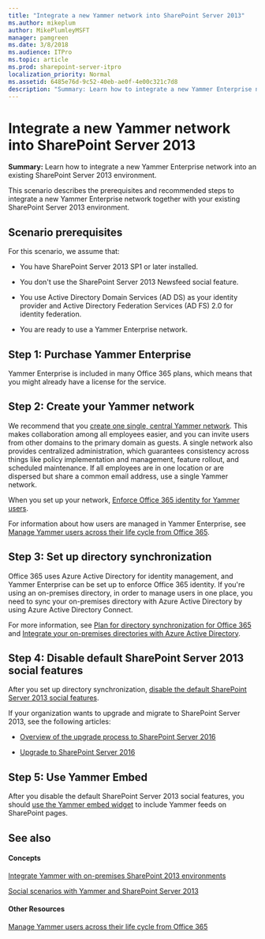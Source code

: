 ```yaml
---
title: "Integrate a new Yammer network into SharePoint Server 2013"
ms.author: mikeplum
author: MikePlumleyMSFT
manager: pamgreen
ms.date: 3/8/2018
ms.audience: ITPro
ms.topic: article
ms.prod: sharepoint-server-itpro
localization_priority: Normal
ms.assetid: 6485e76d-9c52-40eb-ae0f-4e00c321c7d8
description: "Summary: Learn how to integrate a new Yammer Enterprise network into an existing SharePoint Server 2013 environment."
---
```


# Integrate a new Yammer network into SharePoint Server 2013

 **Summary:** Learn how to integrate a new Yammer Enterprise network into an existing SharePoint Server 2013 environment. 
  
This scenario describes the prerequisites and recommended steps to integrate a new Yammer Enterprise network together with your existing SharePoint Server 2013 environment.
  
## Scenario prerequisites

For this scenario, we assume that:
  
- You have SharePoint Server 2013 SP1 or later installed.
    
- You don't use the SharePoint Server 2013 Newsfeed social feature.
    
- You use Active Directory Domain Services (AD DS) as your identity provider and Active Directory Federation Services (AD FS) 2.0 for identity federation.
    
- You are ready to use a Yammer Enterprise network.
    
## Step 1: Purchase Yammer Enterprise

Yammer Enterprise is included in many Office 365 plans, which means that you might already have a license for the service. 
  
## Step 2: Create your Yammer network

We recommend that you [create one single, central Yammer network](https://go.microsoft.com/fwlink/p/?LinkId=524341). This makes collaboration among all employees easier, and you can invite users from other domains to the primary domain as guests. A single network also provides centralized administration, which guarantees consistency across things like policy implementation and management, feature rollout, and scheduled maintenance. If all employees are in one location or are dispersed but share a common email address, use a single Yammer network.
  
When you set up your network, [Enforce Office 365 identity for Yammer users](http://technet.microsoft.com/library/008f940b-6bec-47fc-bcc6-9c6133467562%28Office.14%29.aspx).
  
For information about how users are managed in Yammer Enterprise, see [Manage Yammer users across their life cycle from Office 365](http://technet.microsoft.com/library/6c4c8fff-6444-404a-bffc-f9da0bcc3039%28Office.14%29.aspx).
  
## Step 3: Set up directory synchronization

Office 365 uses Azure Active Directory for identity management, and Yammer Enterprise can be set up to enforce Office 365 identity. If you're using an on-premises directory, in order to manage users in one place, you need to sync your on-premises directory with Azure Active Directory by using Azure Active Directory Connect. 
  
For more information, see [Plan for directory synchronization for Office 365](http://technet.microsoft.com/library/d3577c90-dda5-45ca-afb0-370d2889b10f%28Office.14%29.aspx) and [Integrate your on-premises directories with Azure Active Directory](https://go.microsoft.com/fwlink/p/?LinkId=869669).
  
## Step 4: Disable default SharePoint Server 2013 social features

After you set up directory synchronization, [disable the default SharePoint Server 2013 social features](hide-sharepoint-server-2013-social-features.md).
  
If your organization wants to upgrade and migrate to SharePoint Server 2013, see the following articles:
  
- [Overview of the upgrade process to SharePoint Server 2016](../upgrade-and-update/overview-of-the-upgrade-process.md)
    
- [Upgrade to SharePoint Server 2016](../upgrade-and-update/upgrade-to-sharepoint-server-2016.md)
    
## Step 5: Use Yammer Embed

After you disable the default SharePoint Server 2013 social features, you should [use the Yammer embed widget](add-the-yammer-embed-widget-to-a-sharepoint-page.md) to include Yammer feeds on SharePoint pages. 
  
## See also

#### Concepts

[Integrate Yammer with on-premises SharePoint 2013 environments](integrate-yammer-with-on-premises-sharepoint-2013-environments.md)
  
[Social scenarios with Yammer and SharePoint Server 2013](social-scenarios-with-yammer-and-sharepoint-server-2013.md)
#### Other Resources

[Manage Yammer users across their life cycle from Office 365](http://technet.microsoft.com/library/6c4c8fff-6444-404a-bffc-f9da0bcc3039%28Office.14%29.aspx)

